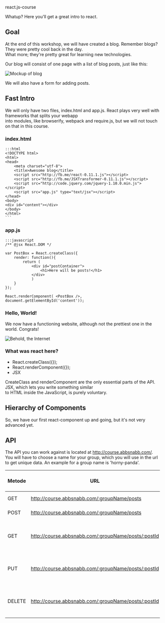 react.js-course

Whatup? Here you'll get a great intro to react.

## Goal

At the end of this workshop, we will have created a blog. Remember blogs? They were pretty cool back in the day. \
What more; they're pretty great for learning new technologies.

Our blog will consist of one page with a list of blog posts, just like this:

![Mockup of blog](https://dl.dropboxusercontent.com/u/488107/react/blog-mockup.png)

We will also have a form for adding posts.


## Fast Intro

We will only have two files, index.html and app.js. React plays very well with frameworks that splits your webapp \
into modules, like browserify, webpack and require.js, but we will not touch on that in this course.

### index.html

    :::html
    <!DOCTYPE html>
    <html>
    <head>
        <meta charset="utf-8">
        <title>Awesome blog</title>
        <script src="http://fb.me/react-0.11.1.js"></script>
        <script src="http://fb.me/JSXTransformer-0.11.1.js"></script>
        <script src="http://code.jquery.com/jquery-1.10.0.min.js"></script>
        <script src="app.js" type="text/jsx"></script>
    </head>
    <body>
    <div id="content"></div>
    </body>
    </html>
    ```

### app.js


    :::javascript
    /** @jsx React.DOM */
    
    var PostBox = React.createClass({
        render: function(){
            return (
                <div id="postContainer">
                    <h1>Here will be posts!</h1>
                </div>
                )
        }
    });
    
    React.renderComponent( <PostBox />, document.getElementById('content'));
    

### Hello, World!

We now have a functioning website, although not the prettiest one in the world. Congrats!

![Behold, the Internet](https://dl.dropboxusercontent.com/u/488107/react/helloworld.png)

### What was react here?

* React.createClass({});
* React.renderComponent({});
* JSX

CreateClass and renderComponent are the only essential parts of the API. JSX, which lets you write something similar \
to HTML inside the JavaScript, is purely voluntary.

## Hierarchy of Components

So, we have our first react-component up and going, but it's not very advanced yet.



## API

The API you can work against is located at http://course.abbsnabb.com/. 
You will have to choose a name for your group, which you will use in the url to get unique data. An example for a group name is 'horny-panda'.


|Metode| URL                                                    | What does it do?                          | Content-Type     |
|------| -------------------------------------------------------|-------------------------------------------| -----------------|
|GET   | http://course.abbsnabb.com/:groupName/posts            | Lists all posts                           | application/json |
|POST  | http://course.abbsnabb.com/:groupName/posts            | Creates a post.                           | application/json |
|GET   | http://course.abbsnabb.com/:groupName/posts/:postId    | Fetches the post with the given postId    | application/json |
|PUT   | http://course.abbsnabb.com/:groupName/posts/:postId    | Updates the post with the given postId    | application/json |
|DELETE| http://course.abbsnabb.com/:groupName/posts/:postId    | Deletes the post with the given postId    | application/json |